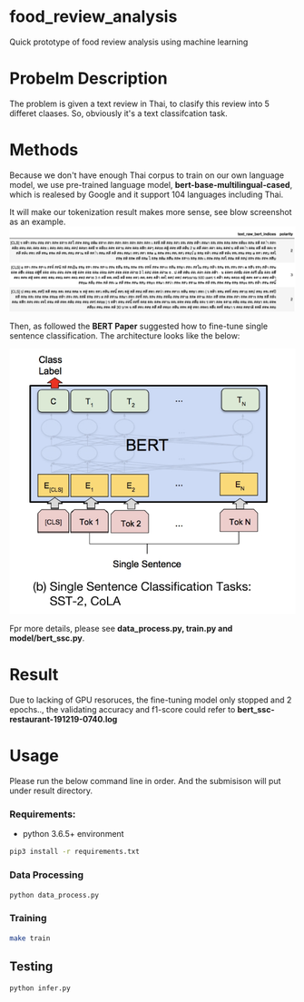 # food_review_analysis
Quick prototype of food review analysis using machine learning

# Probelm Description

The problem is given a text review in Thai, to clasify this review into 5 differet claases. 
So, obviously it's a text classifcation task.

# Methods

Because we don't have enough Thai corpus to train on our own language model, we use
pre-trained language model, **bert-base-multilingual-cased**, which is realesed by Google and 
it support 104 languages including Thai.

It will make our tokenization result makes more sense, see blow screenshot as an example.
![td-lstm](assets/tokenization.jpg)

Then, as followed the **BERT Paper** suggested how to fine-tune single sentence classification.
The architecture looks like the below:

![td-lstm](assets/bert_ssc.jpg)

Fpr more details, please see **data_process.py, train.py and model/bert_ssc.py**.

# Result
Due to lacking of GPU resoruces, the fine-tuning model only stopped and 2 epochs.., the validating
accuracy and f1-score could refer to **bert_ssc-restaurant-191219-0740.log**
# Usage

Please run the below command line in order.
And the submisison will put under result directory.

### Requirements:

* python 3.6.5+ environment

```sh
pip3 install -r requirements.txt
```


### Data Processing

```sh
python data_process.py
```

### Training

```sh
make train
```
## Testing

```sh
python infer.py
```


